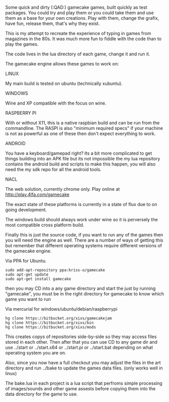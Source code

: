 Some quick and dirty (:QAD:) gamecake games, built quickly as test 
packages. You could try and play them or you could take them and use 
them as a base for your own creations. Play with them, change the 
grafix, have fun, release them, that's why they exist.

This is my attempt to recreate the experience of typing in games from 
magazines in the 80s. It was much more fun to fiddle with the code than 
to play the games.

The code lives in the lua directory of each game, change it and run it.


The gamecake engine allows these games to work on:

LINUX

My main build is tested on ubuntu (technically xubuntu).

WINDOWS

Wine and XP compatible with the focus on wine.

RASPBERRY PI

With or without X11, this is a native raspbian build and can be run 
from the commandline.
The RASPI is also "minimum required specs" if your machine is not as 
powerful as one of these then don't expect everything to work.

ANDROID

You have a keyboard/gamepad right? Its a bit more complicated to get 
things building into an APK file but its not impossible the my lua 
repository contains the android build and scripts to make this 
happen, you will also need the my sdk repo for all the android tools.

NACL

The web solution, currently chrome only.
Play online at http://play.4lfa.com/gamecake


The exact state of these platforms is currently in a state of flux due 
to on going development.

The windows build should always work under wine so it is perversely the 
most compatible cross platform build. 

Finally this is just the source code, if you want to run any of the 
games then you will need the engine as well. There are a number of 
ways of getting this but remember that different operating systems 
require different versions of the gamecake engine.


Via PPA for Ubuntu.

	sudo add-apt-repository ppa:kriss-o/gamecake
	sudo apt-get update
	sudo apt-get install gamecake

then you may CD into a any game directory and start the just by 
running "gamecake", you must be in the right directory for gamecake to 
know which game you want to run



Via mercurial for windows/ubuntu/debian/raspberrypi

	hg clone https://bitbucket.org/xixs/gamecakejam
	hg clone https://bitbucket.org/xixs/bin
	hg clone https://bitbucket.org/xixs/mods

This creates copys of repositories side-by-side so they may access 
files stored in each other. Then after that you can use CD to any 
game dir and use ../start or ../start.x64 or ../start.pi or 
../start.bat depending on what operating system you are on.

Also, since you now have a full checkout you may adjust the files 
in the art directory and run ../bake to update the games data files. 
(only works well in linux)

The bake.lua in each project is a lua script that perfroms simple 
processing of images/sounds and other game assests before copying 
them into the data directory for the game to use.

